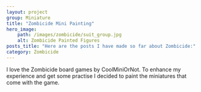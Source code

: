 ```yaml
---
layout: project
group: Miniature
title: "Zombicide Mini Painting"
hero_image: 
    path: /images/zombicide/suit_group.jpg
    alt: Zombicide Painted Figures
posts_title: "Here are the posts I have made so far about Zombicide:"
category: Zombicide
---
```


I love the Zombicide board games by CoolMiniOrNot. To enhance my experience and get some practise I decided to paint the miniatures that come with the game.